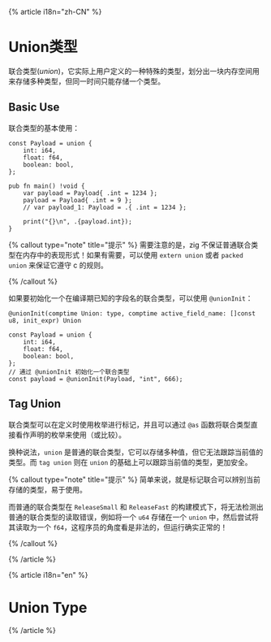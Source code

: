 {% article i18n="zh-CN" %}

# Union类型

联合类型(*union*)，它实际上用户定义的一种特殊的类型，划分出一块内存空间用来存储多种类型，但同一时间只能存储一个类型。

## Basic Use

联合类型的基本使用：

```zig
const Payload = union {
    int: i64,
    float: f64,
    boolean: bool,
};

pub fn main() !void {
    var payload = Payload{ .int = 1234 };
    payload = Payload{ .int = 9 };
    // var payload_1: Payload = .{ .int = 1234 };

    print("{}\n", .{payload.int});
}
```
{% callout type="note" title="提示" %}
需要注意的是，zig 不保证普通联合类型在内存中的表现形式！如果有需要，可以使用 `extern union` 或者 `packed union` 来保证它遵守 c 的规则。

{% /callout %}

如果要初始化一个在编译期已知的字段名的联合类型，可以使用 `@unionInit`：

`@unionInit(comptime Union: type, comptime active_field_name: []const u8, init_expr) Union`

```zig
const Payload = union {
    int: i64,
    float: f64,
    boolean: bool,
};
// 通过 @unionInit 初始化一个联合类型
const payload = @unionInit(Payload, "int", 666);
```

## Tag Union

联合类型可以在定义时使用枚举进行标记，并且可以通过 `@as` 函数将联合类型直接看作声明的枚举来使用（或比较）。

换种说法，`union` 是普通的联合类型，它可以存储多种值，但它无法跟踪当前值的类型。而 `tag union` 则在 `union` 的基础上可以跟踪当前值的类型，更加安全。

{% callout type="note" title="提示" %}
简单来说，就是标记联合可以辨别当前存储的类型，易于使用。

而普通的联合类型在 `ReleaseSmall` 和 `ReleaseFast` 的构建模式下，将无法检测出普通的联合类型的读取错误，例如将一个 `u64` 存储在一个 `union` 中，然后尝试将其读取为一个 `f64`，这程序员的角度看是非法的，但运行确实正常的！

{% /callout %}

{% /article %}

{% article i18n="en" %}

# Union Type

{% /article %}